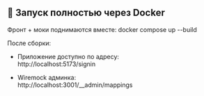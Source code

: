 ## 🐳 Запуск полностью через Docker

Фронт + моки поднимаются вместе:
   docker compose up --build

После сборки:
- Приложение доступно по адресу:  
  http://localhost:5173/signin

- Wiremock админка:  
  http://localhost:3001/__admin/mappings
